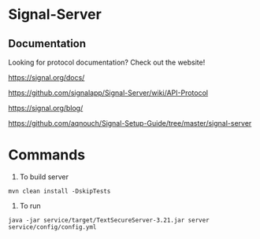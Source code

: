 Signal-Server
=================

Documentation
-------------

Looking for protocol documentation? Check out the website!

https://signal.org/docs/

https://github.com/signalapp/Signal-Server/wiki/API-Protocol

https://signal.org/blog/

https://github.com/aqnouch/Signal-Setup-Guide/tree/master/signal-server

# Commands
1. To build server
```
mvn clean install -DskipTests
```

1. To run 
```
java -jar service/target/TextSecureServer-3.21.jar server service/config/config.yml
```
